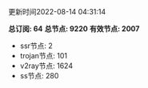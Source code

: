更新时间2022-08-14 04:31:14

**总订阅: 64**
**总节点: 9220**
**有效节点: 2007**
- ssr节点: 2
- trojan节点: 101
- v2ray节点: 1624
- ss节点: 280
